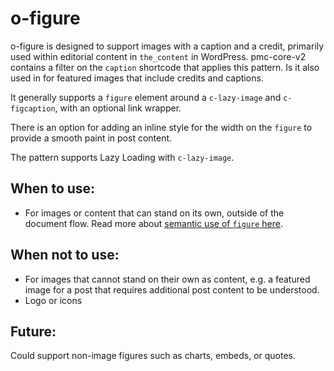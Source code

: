 # o-figure

o-figure is designed to support images with a caption and a credit, primarily used within editorial content in `the_content` in WordPress. pmc-core-v2 contains a filter on the `caption` shortcode that applies this pattern. Is it also used in for featured images that include credits and captions.

It generally supports a `figure` element around a `c-lazy-image` and `c-figcaption`, with an optional link wrapper.

There is an option for adding an inline style for the width on the `figure` to provide a smooth paint in post content.

The pattern supports Lazy Loading with `c-lazy-image`.

## When to use:
* For images or content that can stand on its own, outside of the document flow. Read more about [semantic use of `figure` here](http://html5doctor.com/the-figure-figcaption-elements/). 

## When not to use:
* For images that cannot stand on their own as content, e.g. a featured image for a post that requires additional post content to be understood.
* Logo or icons

## Future:
Could support non-image figures such as charts, embeds, or quotes.